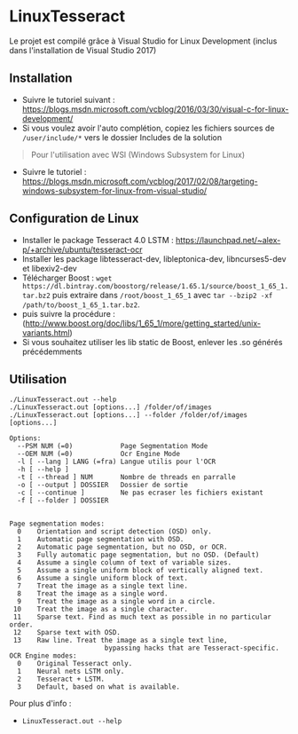 # LinuxTesseract


Le projet est compilé grâce à Visual Studio for Linux Development (inclus dans l'installation de Visual Studio 2017)


## Installation
- Suivre le tutoriel suivant : https://blogs.msdn.microsoft.com/vcblog/2016/03/30/visual-c-for-linux-development/
- Si vous voulez avoir l'auto complétion, copiez les fichiers sources de `/user/include/*` vers le dossier Includes de la solution

>Pour l'utilisation avec WSl (Windows Subsystem for Linux)
- Suivre le tutoriel : https://blogs.msdn.microsoft.com/vcblog/2017/02/08/targeting-windows-subsystem-for-linux-from-visual-studio/

## Configuration de Linux
- Installer le package Tesseract 4.0 LSTM : https://launchpad.net/~alex-p/+archive/ubuntu/tesseract-ocr
- Installer les package libtesseract-dev, libleptonica-dev, libncurses5-dev et libexiv2-dev
- Télécharger Boost : `wget https://dl.bintray.com/boostorg/release/1.65.1/source/boost_1_65_1.tar.bz2` puis extraire dans `/root/boost_1_65_1` avec `tar --bzip2 -xf /path/to/boost_1_65_1.tar.bz2`.
- puis suivre la procédure : (http://www.boost.org/doc/libs/1_65_1/more/getting_started/unix-variants.html)
- Si vous souhaitez utiliser les lib static de Boost, enlever les .so générés précédemments

## Utilisation
```Usage:
./LinuxTesseract.out --help
./LinuxTesseract.out [options...] /folder/of/images
./LinuxTesseract.out [options...] --folder /folder/of/images [options...]

Options:
  --PSM NUM (=0)            Page Segmentation Mode
  --OEM NUM (=0)            Ocr Engine Mode
  -l [ --lang ] LANG (=fra) Langue utilis pour l'OCR
  -h [ --help ]
  -t [ --thread ] NUM       Nombre de threads en parralle
  -o [ --output ] DOSSIER   Dossier de sortie
  -c [ --continue ]         Ne pas ecraser les fichiers existant
  -f [ --folder ] DOSSIER


Page segmentation modes:
  0    Orientation and script detection (OSD) only.
  1    Automatic page segmentation with OSD.
  2    Automatic page segmentation, but no OSD, or OCR.
  3    Fully automatic page segmentation, but no OSD. (Default)
  4    Assume a single column of text of variable sizes.
  5    Assume a single uniform block of vertically aligned text.
  6    Assume a single uniform block of text.
  7    Treat the image as a single text line.
  8    Treat the image as a single word.
  9    Treat the image as a single word in a circle.
 10    Treat the image as a single character.
 11    Sparse text. Find as much text as possible in no particular order.
 12    Sparse text with OSD.
 13    Raw line. Treat the image as a single text line,
                        bypassing hacks that are Tesseract-specific.
OCR Engine modes:
  0    Original Tesseract only.
  1    Neural nets LSTM only.
  2    Tesseract + LSTM.
  3    Default, based on what is available.
```

Pour plus d'info :
- `LinuxTesseract.out --help`
